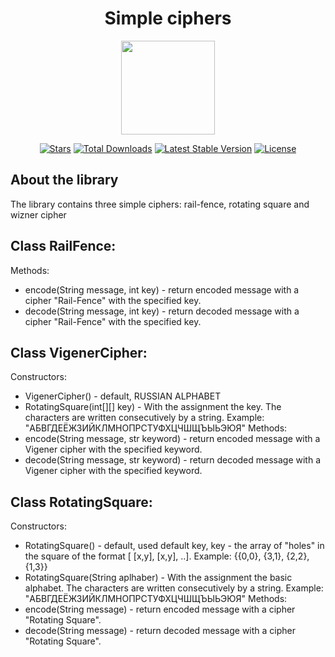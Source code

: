 <h1 align="center">Simple ciphers</h1>
<p align="center"><img src="https://i.imgur.com/ZfMSTrk.png" width=150></p>

<p align="center">
<a href="https://github.com/N1ghtF1re/Simple-ciphers/stargazers"><img src="https://img.shields.io/github/stars/N1ghtF1re/Simple-ciphers.svg" alt="Stars"></a>
<a href="https://github.com/N1ghtF1re/Simple-ciphers/releases"><img src="https://img.shields.io/badge/downloads-6-brightgreen.svg" alt="Total Downloads"></a>
<a href="https://github.com/N1ghtF1re/Simple-ciphers/releases"><img src="https://img.shields.io/github/tag/N1ghtF1re/Simple-ciphers.svg" alt="Latest Stable Version"></a>
<a href="https://github.com/N1ghtF1re/Simple-ciphers/blob/master/LICENSE"><img src="https://img.shields.io/github/license/N1ghtF1re/Simple-ciphers.svg" alt="License"></a>
</p>
</p>

## About the library
The library contains three simple ciphers: rail-fence, rotating square and wizner cipher

## Class RailFence: 
Methods: 
- encode(String message, int key) - return encoded message with a cipher "Rail-Fence" with the specified key.
- decode(String message, int key) - return decoded message with a cipher "Rail-Fence" with the specified key.

## Class VigenerCipher: 
Constructors: 
- VigenerCipher() - default, RUSSIAN ALPHABET
- RotatingSquare(int[][] key) - With the assignment the key. The characters are written consecutively by a string. Example: "АБВГДЕЁЖЗИЙКЛМНОПРСТУФХЦЧШЩЪЫЬЭЮЯ"
Methods: 
- encode(String message, str keyword) - return encoded message with a Vigener cipher with the specified keyword.
- decode(String message, str keyword) - return decoded message with a Vigener cipher with the specified keyword.


## Class RotatingSquare: 
Constructors: 
- RotatingSquare() - default, used default key, key - the array of "holes" in the square of the format [ [x,y], [x,y], ..]. Example: {{0,0}, {3,1}, {2,2}, {1,3}}
- RotatingSquare(String aplhaber) - With the assignment the basic alphabet. The characters are written consecutively by a string. Example: "АБВГДЕЁЖЗИЙКЛМНОПРСТУФХЦЧШЩЪЫЬЭЮЯ"
Methods: 
- encode(String message) - return encoded message with a cipher "Rotating Square".
- decode(String message) - return decoded message with a cipher "Rotating Square".
